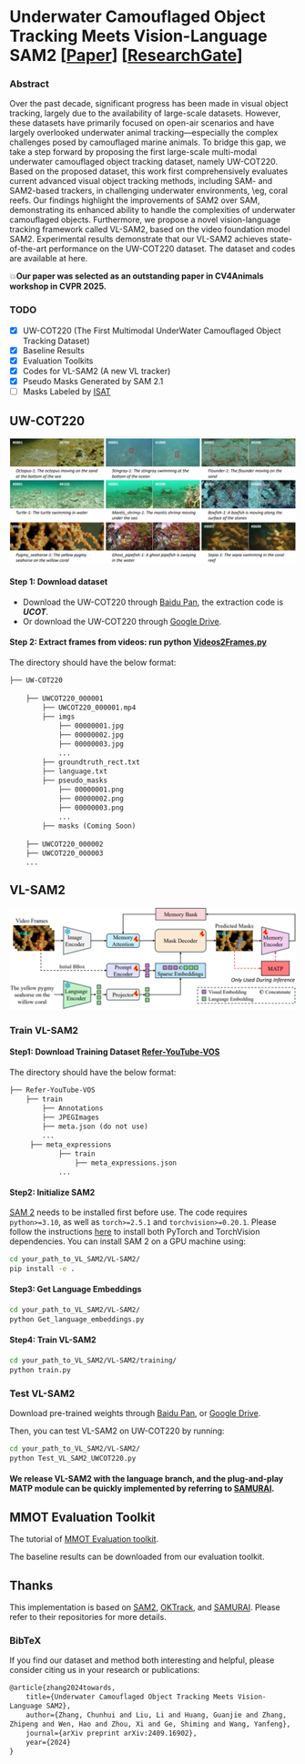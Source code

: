 # Underwater Camouflaged Object Tracking Meets Vision-Language SAM2 [[Paper](https://arxiv.org/abs/2409.16902)] [[ResearchGate](https://www.researchgate.net/publication/390421004_Underwater_Camouflaged_Object_Tracking_Meets_Vision-Language_SAM2)]

### Abstract

Over the past decade, significant progress has been made in visual object tracking, largely due to the availability of large-scale datasets. However, these datasets have primarily focused on open-air scenarios and have largely overlooked underwater animal tracking—especially the complex challenges posed by camouflaged marine animals. To bridge this gap, we take a step forward by proposing the first large-scale multi-modal underwater camouflaged object tracking dataset, namely UW-COT220. Based on the proposed dataset, this work first comprehensively evaluates current advanced visual object tracking methods, including SAM- and SAM2-based trackers, in challenging underwater environments, \eg, coral reefs. Our findings highlight the improvements of SAM2 over SAM, demonstrating its enhanced ability to handle the complexities of underwater camouflaged objects. Furthermore, we propose a novel vision-language tracking framework called VL-SAM2, based on the video foundation model SAM2. Experimental results demonstrate that our VL-SAM2 achieves state-of-the-art performance on the UW-COT220 dataset. The dataset and codes are available at here.

:boom:**Our paper was selected as an outstanding paper in CV4Animals workshop in CVPR 2025.**

### TODO
- [x] UW-COT220 (The First Multimodal UnderWater Camouﬂaged Object Tracking Dataset)
- [x] Baseline Results
- [x] Evaluation Toolkits
- [x] Codes for VL-SAM2 (A new VL tracker)
- [x] Pseudo Masks Generated by SAM 2.1
- [ ] Masks Labeled by [ISAT](https://github.com/yatengLG/ISAT_with_segment_anything)

## UW-COT220

![image](https://github.com/983632847/Awesome-Multimodal-Object-Tracking/blob/main/UW-COT220/UW-COT220.png)

#### Step 1: Download dataset
- Download the UW-COT220 through [Baidu Pan](https://pan.baidu.com/s/1kQH09jmRpieuZsfNeAayjw?pwd=UCOT), the extraction code is ***UCOT***.
- Or download the UW-COT220 through [Google Drive](https://drive.google.com/drive/folders/1iQFdRnmQOUH6tey-RuW63Ck8Nb0RWN-d?usp=sharing).
#### Step 2: Extract frames from videos: run python [Videos2Frames.py](https://github.com/983632847/Awesome-Multimodal-Object-Tracking/blob/main/WebUOT-1M/Videos2Frames.py)

The directory should have the below format:
```
├── UW-COT220

    ├── UWCOT220_000001
        ├── UWCOT220_000001.mp4
        ├── imgs
            ├── 00000001.jpg
            ├── 00000002.jpg
            ├── 00000003.jpg
            ...
        ├── groundtruth_rect.txt
        ├── language.txt
        ├── pseudo_masks
            ├── 00000001.png
            ├── 00000002.png
            ├── 00000003.png
            ...
        ├── masks (Coming Soon)

    ├── UWCOT220_000002
    ├── UWCOT220_000003
    ...
```

## VL-SAM2
![image](https://github.com/983632847/Awesome-Multimodal-Object-Tracking/blob/main/UW-COT220/VL-SAM2.png)

### Train VL-SAM2
#### Step1: Download Training Dataset [Refer-YouTube-VOS](https://youtube-vos.org/dataset/rvos/)
The directory should have the below format:
```
├── Refer-YouTube-VOS
    ├── train
        ├── Annotations
        ├── JPEGImages
        ├── meta.json (do not use)
        ...
     ├── meta_expressions
            ├── train
                ├── meta_expressions.json
            ...
```

#### Step2: Initialize SAM2

[SAM 2](https://github.com/facebookresearch/sam2) needs to be installed first before use. The code requires `python>=3.10`, as well as `torch>=2.5.1` and `torchvision>=0.20.1`. Please follow the instructions [here](https://pytorch.org/get-started/locally/) to install both PyTorch and TorchVision dependencies. You can install SAM 2 on a GPU machine using:

```bash
cd your_path_to_VL_SAM2/VL-SAM2/
pip install -e .
```

#### Step3: Get Language Embeddings
```bash
cd your_path_to_VL_SAM2/VL-SAM2/
python Get_language_embeddings.py   
```

#### Step4: Train VL-SAM2
```bash
cd your_path_to_VL_SAM2/VL-SAM2/training/
python train.py 
```

### Test VL-SAM2
Download pre-trained weights through [Baidu Pan](https://pan.baidu.com/s/1IFsxW9U0AuZVhPvMQk9FHA?pwd=VLS2), or [Google Drive](https://drive.google.com/drive/folders/1Ob7tSMikRmz54kZRzn_T8QwQMlvo-ugk?usp=sharing).

Then, you can test VL-SAM2 on UW-COT220 by running:

```bash
cd your_path_to_VL_SAM2/VL-SAM2/
python Test_VL_SAM2_UWCOT220.py
```

#### We release VL-SAM2 with the language branch, and the plug-and-play MATP module can be quickly implemented by referring to [SAMURAI](https://github.com/yangchris11/samurai).


## MMOT Evaluation Toolkit
The tutorial of [MMOT Evaluation toolkit](https://github.com/983632847/Awesome-Multimodal-Object-Tracking/tree/main/MMOT_Evaluation_Toolkit).

The baseline results can be downloaded from our evaluation toolkit.


## Thanks
This implementation is based on [SAM2](https://github.com/facebookresearch/segment-anything-2), [OKTrack](https://github.com/983632847/Awesome-Multimodal-Object-Tracking/tree/main/WebUOT-1M), and [SAMURAI](https://github.com/yangchris11/samurai). Please refer to their repositories for more details.


### BibTeX
If you find our dataset and method both interesting and helpful, please consider citing us in your research or publications:

    @article{zhang2024towards,
        title={Underwater Camouflaged Object Tracking Meets Vision-Language SAM2},
        author={Zhang, Chunhui and Liu, Li and Huang, Guanjie and Zhang, Zhipeng and Wen, Hao and Zhou, Xi and Ge, Shiming and Wang, Yanfeng},
        journal={arXiv preprint arXiv:2409.16902},
        year={2024}
    }

